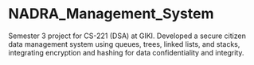 # NADRA_Management_System
Semester 3 project for CS-221 (DSA) at GIKI. Developed a secure citizen data management system using queues, trees, linked lists, and stacks, integrating encryption and hashing for data confidentiality and integrity.
